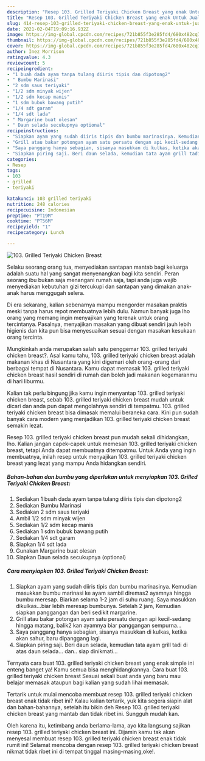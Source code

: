 ```yaml
---
description: "Resep 103. Grilled Teriyaki Chicken Breast yang enak Untuk Jualan"
title: "Resep 103. Grilled Teriyaki Chicken Breast yang enak Untuk Jualan"
slug: 414-resep-103-grilled-teriyaki-chicken-breast-yang-enak-untuk-jualan
date: 2021-02-04T19:09:16.932Z
image: https://img-global.cpcdn.com/recipes/721b855f3e285fd4/680x482cq70/103-grilled-teriyaki-chicken-breast-foto-resep-utama.jpg
thumbnail: https://img-global.cpcdn.com/recipes/721b855f3e285fd4/680x482cq70/103-grilled-teriyaki-chicken-breast-foto-resep-utama.jpg
cover: https://img-global.cpcdn.com/recipes/721b855f3e285fd4/680x482cq70/103-grilled-teriyaki-chicken-breast-foto-resep-utama.jpg
author: Inez Morrison
ratingvalue: 4.3
reviewcount: 5
recipeingredient:
- "1 buah dada ayam tanpa tulang diiris tipis dan dipotong2"
- " Bumbu Marinasi"
- "2 sdm saus teriyaki"
- "1/2 sdm minyak wijen"
- "1/2 sdm kecap manis"
- "1 sdm bubuk bawang putih"
- "1/4 sdt garam"
- "1/4 sdt lada"
- " Margarine buat olesan"
- " Daun selada secukupnya optional"
recipeinstructions:
- "Siapkan ayam yang sudah diiris tipis dan bumbu marinasinya. Kemudian masukkan bumbu marinasi ke ayam sambil diremas2 ayamnya hingga bumbu meresap. Biarkan selama 1-2 jam di suhu ruang. Saya masukkan dikulkas...biar lebih meresap bumbunya. Setelah 2 jam, Kemudian siapkan panggangan dan beri sedikit margarine."
- "Grill atau bakar potongan ayam satu persatu dengan api kecil-sedang hingga matang, balik2 kan ayamnya biar panggangan sempurna..."
- "Saya panggang hanya sebagian, sisanya masukkan di kulkas, ketika akan sahur, baru dipanggang lagi."
- "Siapkan piring saji. Beri daun selada, kemudian tata ayam grill tadi di atas daun selada... dan.. siap dinikmati..."
categories:
- Resep
tags:
- 103
- grilled
- teriyaki

katakunci: 103 grilled teriyaki 
nutrition: 248 calories
recipecuisine: Indonesian
preptime: "PT19M"
cooktime: "PT56M"
recipeyield: "1"
recipecategory: Lunch

---
```



![103. Grilled Teriyaki Chicken Breast](https://img-global.cpcdn.com/recipes/721b855f3e285fd4/680x482cq70/103-grilled-teriyaki-chicken-breast-foto-resep-utama.jpg)

Selaku seorang orang tua, menyediakan santapan mantab bagi keluarga adalah suatu hal yang sangat menyenangkan bagi kita sendiri. Peran seorang ibu bukan saja menangani rumah saja, tapi anda juga wajib menyediakan kebutuhan gizi tercukupi dan santapan yang dimakan anak-anak harus menggugah selera.

Di era  sekarang, kalian sebenarnya mampu mengorder masakan praktis meski tanpa harus repot membuatnya lebih dulu. Namun banyak juga lho orang yang memang ingin menyajikan yang terenak untuk orang tercintanya. Pasalnya, menyajikan masakan yang dibuat sendiri jauh lebih higienis dan kita pun bisa menyesuaikan sesuai dengan masakan kesukaan orang tercinta. 



Mungkinkah anda merupakan salah satu penggemar 103. grilled teriyaki chicken breast?. Asal kamu tahu, 103. grilled teriyaki chicken breast adalah makanan khas di Nusantara yang kini digemari oleh orang-orang dari berbagai tempat di Nusantara. Kamu dapat memasak 103. grilled teriyaki chicken breast hasil sendiri di rumah dan boleh jadi makanan kegemaranmu di hari liburmu.

Kalian tak perlu bingung jika kamu ingin menyantap 103. grilled teriyaki chicken breast, sebab 103. grilled teriyaki chicken breast mudah untuk dicari dan anda pun dapat mengolahnya sendiri di tempatmu. 103. grilled teriyaki chicken breast bisa dimasak memalui beraneka cara. Kini pun sudah banyak cara modern yang menjadikan 103. grilled teriyaki chicken breast semakin lezat.

Resep 103. grilled teriyaki chicken breast pun mudah sekali dihidangkan, lho. Kalian jangan capek-capek untuk memesan 103. grilled teriyaki chicken breast, tetapi Anda dapat membuatnya ditempatmu. Untuk Anda yang ingin membuatnya, inilah resep untuk menyajikan 103. grilled teriyaki chicken breast yang lezat yang mampu Anda hidangkan sendiri.

<!--inarticleads1-->

##### Bahan-bahan dan bumbu yang diperlukan untuk menyiapkan 103. Grilled Teriyaki Chicken Breast:

1. Sediakan 1 buah dada ayam tanpa tulang diiris tipis dan dipotong2
1. Sediakan  Bumbu Marinasi
1. Sediakan 2 sdm saus teriyaki
1. Ambil 1/2 sdm minyak wijen
1. Sediakan 1/2 sdm kecap manis
1. Sediakan 1 sdm bubuk bawang putih
1. Sediakan 1/4 sdt garam
1. Siapkan 1/4 sdt lada
1. Gunakan  Margarine buat olesan
1. Siapkan  Daun selada secukupnya (optional)




<!--inarticleads2-->

##### Cara menyiapkan 103. Grilled Teriyaki Chicken Breast:

1. Siapkan ayam yang sudah diiris tipis dan bumbu marinasinya. Kemudian masukkan bumbu marinasi ke ayam sambil diremas2 ayamnya hingga bumbu meresap. Biarkan selama 1-2 jam di suhu ruang. Saya masukkan dikulkas...biar lebih meresap bumbunya. Setelah 2 jam, Kemudian siapkan panggangan dan beri sedikit margarine.
1. Grill atau bakar potongan ayam satu persatu dengan api kecil-sedang hingga matang, balik2 kan ayamnya biar panggangan sempurna...
1. Saya panggang hanya sebagian, sisanya masukkan di kulkas, ketika akan sahur, baru dipanggang lagi.
1. Siapkan piring saji. Beri daun selada, kemudian tata ayam grill tadi di atas daun selada... dan.. siap dinikmati...




Ternyata cara buat 103. grilled teriyaki chicken breast yang enak simple ini enteng banget ya! Kamu semua bisa menghidangkannya. Cara buat 103. grilled teriyaki chicken breast Sesuai sekali buat anda yang baru mau belajar memasak ataupun bagi kalian yang sudah lihai memasak.

Tertarik untuk mulai mencoba membuat resep 103. grilled teriyaki chicken breast enak tidak ribet ini? Kalau kalian tertarik, yuk kita segera siapin alat dan bahan-bahannya, setelah itu bikin deh Resep 103. grilled teriyaki chicken breast yang mantab dan tidak ribet ini. Sungguh mudah kan. 

Oleh karena itu, ketimbang anda berlama-lama, ayo kita langsung sajikan resep 103. grilled teriyaki chicken breast ini. Dijamin kamu tak akan menyesal membuat resep 103. grilled teriyaki chicken breast enak tidak rumit ini! Selamat mencoba dengan resep 103. grilled teriyaki chicken breast nikmat tidak ribet ini di tempat tinggal masing-masing,oke!.

